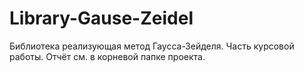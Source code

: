 # Library-Gause-Zeidel
Библиотека реализующая метод Гаусса-Зейделя.
Часть курсовой работы. Отчёт см. в корневой папке проекта.
